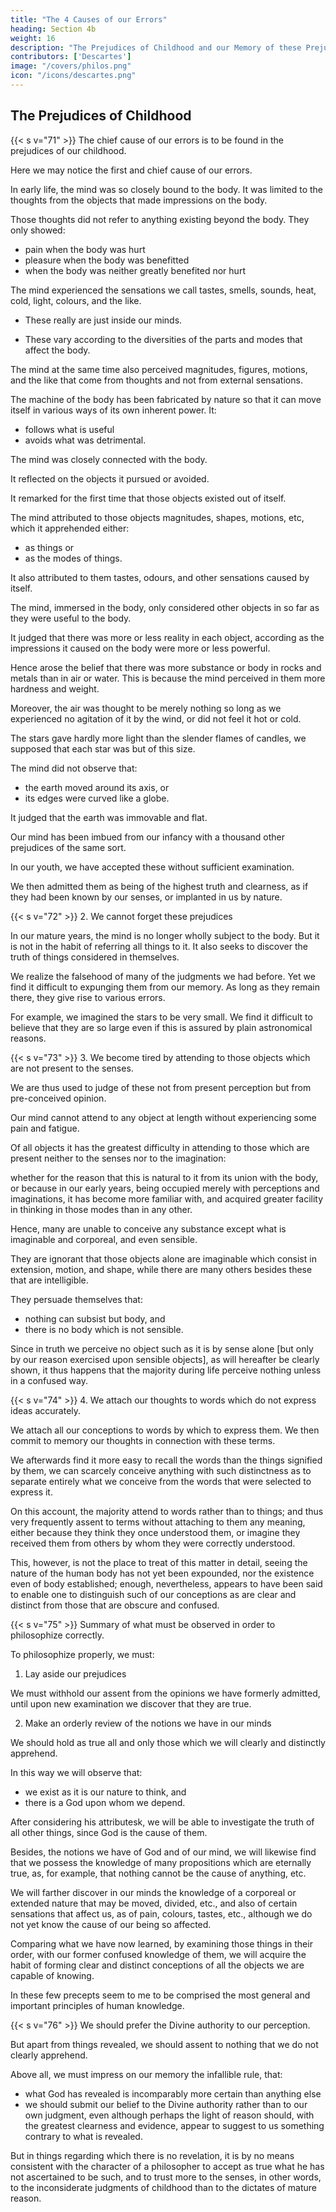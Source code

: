 ```yaml
---
title: "The 4 Causes of our Errors"
heading: Section 4b
weight: 16
description: "The Prejudices of Childhood and our Memory of these Prejudices"
contributors: ['Descartes']
image: "/covers/philos.png"
icon: "/icons/descartes.png"
---
```



## The Prejudices of Childhood

{{< s v="71" >}} The chief cause of our errors is to be found in the prejudices of our childhood.

Here we may notice the first and chief cause of our errors.

In early life, the mind was so closely bound to the body. It was limited to the thoughts from the objects that made impressions on the body. 

Those thoughts did not refer to anything existing beyond the body. They only showed:
- pain when the body was hurt
- pleasure when the body was benefitted 
- when the body was neither greatly benefited nor hurt

The mind experienced the sensations we call tastes, smells, sounds, heat, cold, light, colours, and the like.
- These really are just inside our minds. 
<!-- represent nothing existing out of our mind.  -->
- These vary according to the diversities of the parts and modes that affect the body. 

<!-- [Footnote: "which vary according to the diversities of the movements that pass from all parts of our body to the part of the brain to which it (the mind) is closely joined and united."—FRENCH.]  -->

The mind at the same time also perceived magnitudes, figures, motions, and the like that come from  thoughts and not from external sensations. 

<!-- These were not presented to it as sensations but as things or the modes of things existing, or at least capable of existing out of thought, although it did not yet observe this difference between these two kinds of perceptions.  -->

The machine of the body has been fabricated by nature so that it can move itself in various ways of its own inherent power. It:
- follows what is useful
- avoids what was detrimental.

The mind was closely connected with the body. 

It reflected on the objects it pursued or avoided. 

It remarked for the first time that those objects existed out of itself.

The mind attributed to those objects magnitudes, shapes, motions, etc, which it apprehended either:
- as things or
- as the modes of things. 

It also attributed to them tastes, odours, and other sensations caused by itself.

<!-- [Footnote: "which it perceived on occasion of them" (i.e., of external objects).—FRENCH.]  -->

The mind, immersed in the body, only considered other objects in so far as they were useful to the body. 

It judged that there was more or less reality in each object, according as the impressions it caused on the body were more or less powerful. 

Hence arose the belief that there was more substance or body in rocks and metals than in air or water. This is because the mind perceived in them more hardness and weight.

Moreover, the air was thought to be merely nothing so long as we experienced no agitation of it by the wind, or did not feel it hot or cold.

The stars gave hardly more light than the slender flames of candles, we supposed that each star was but of this size. 

The mind did not observe that:
- the earth moved around its axis, or
- its edges were curved like a globe.

It judged that the earth was immovable and flat. 

Our mind has been imbued from our infancy with a thousand other prejudices of the same sort.

In our youth, we have accepted these without sufficient examination. 

We then admitted them as being of the highest truth and clearness, as if they had been known by our senses, or implanted in us by nature.


{{< s v="72" >}} 2. We cannot forget these prejudices

In our mature years, the mind is no longer wholly subject to the body. But it is not in the habit of referring all things to it. It also seeks to discover the truth of things considered in themselves.

We realize the falsehood of many of the judgments we had before. Yet we find it difficult to expunging them from our memory. As long as they remain there, they give rise to various errors.

For example, we imagined the stars to be very small. We find it difficult to believe that they are so large even if this is assured by plain astronomical reasons.


{{< s v="73" >}} 3. We become tired by attending to those objects which are not present to the senses.

We are thus used to judge of these not from present perception but from pre-conceived opinion.

Our mind cannot attend to any object at length without experiencing some pain and fatigue.

Of all objects it has the greatest difficulty in attending to those which are present neither to the senses nor to the imagination: 

whether for the reason that this is natural to it from its union with the body, or because in our early years, being occupied merely with perceptions and imaginations, it has become more familiar with, and acquired greater facility in thinking in those modes than in any other. 

Hence, many are unable to conceive any substance except what is imaginable and corporeal, and even sensible.

They are ignorant that those objects alone are imaginable which consist in extension, motion, and shape, while there are many others besides these that are intelligible.

They persuade themselves that:
- nothing can subsist but body, and
- there is no body which is not sensible. 

Since in truth we perceive no object such as it is by sense alone [but only by our reason exercised upon sensible objects], as will hereafter be clearly shown, it thus happens that the majority during life perceive nothing unless in a confused way.


{{< s v="74" >}} 4. We attach our thoughts to words which do not express ideas accurately.

We attach all our conceptions to words by which to express them. We then commit to memory our thoughts in connection with these terms.

We afterwards find it more easy to recall the words than the things signified by them, we can scarcely conceive anything with such distinctness as to separate entirely what we conceive from the words that were selected to express it. 

On this account, the majority attend to words rather than to things; and thus very frequently assent to terms without attaching to them any meaning, either because they think they once understood them, or imagine they received them from others by whom they were correctly understood. 

This, however, is not the place to treat of this matter in detail, seeing the nature of the human body has not yet been expounded, nor the existence even of body established; enough, nevertheless, appears to have been said to enable one to distinguish such of our conceptions as are clear and distinct from those that are obscure and confused.


{{< s v="75" >}} Summary of what must be observed in order to philosophize correctly.

To philosophize properly, we must:

1. Lay aside our prejudices

We must withhold our assent from the opinions we have formerly admitted, until upon new examination we discover that they are true. 

2. Make an orderly review of the notions we have in our minds

We should hold as true all and only those which we will clearly and distinctly apprehend. 

In this way we will observe that:
- we exist as it is our nature to think, and
- there is a God upon whom we depend.

After considering his attributesk, we will be able to investigate the truth of all other things, since God is the cause of them. 

Besides, the notions we have of God and of our mind, we will likewise find that we possess the knowledge of many propositions which are eternally true, as, for example, that nothing cannot be the cause of anything, etc. 

We will farther discover in our minds the knowledge of a corporeal or extended nature that may be moved, divided, etc., and also of certain sensations that affect us, as of pain, colours, tastes, etc., although we do not yet know the cause of our being so affected.

Comparing what we have now learned, by examining those things in their order, with our former confused knowledge of them, we will acquire the habit of forming clear and distinct conceptions of all the objects we are capable of knowing. 

In these few precepts seem to me to be comprised the most general and important principles of human knowledge.


{{< s v="76" >}} We should prefer the Divine authority to our perception.

But apart from things revealed, we should assent to nothing that we do not clearly apprehend.

Above all, we must impress on our memory the infallible rule, that:
- what God has revealed is incomparably more certain than anything else
- we should submit our belief to the Divine authority rather than to our own judgment, even although perhaps the light of reason should, with the greatest clearness and evidence, appear to suggest to us something contrary to what is revealed. 

But in things regarding which there is no revelation, it is by no means consistent with the character of a philosopher to accept as true what he has not ascertained to be such, and to trust more to the senses, in other words, to the inconsiderate judgments of childhood than to the dictates of mature reason.

